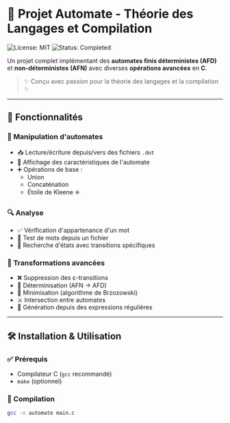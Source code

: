 # 🚀 Projet Automate - Théorie des Langages et Compilation

![License: MIT](https://img.shields.io/badge/License-MIT-blue)
![Status: Completed](https://img.shields.io/badge/Status-Completed-brightgreen)

Un projet complet implémentant des **automates finis déterministes (AFD)** et **non-déterministes (AFN)** avec diverses **opérations avancées** en **C**.

> ✨ Conçu avec passion pour la théorie des langages et la compilation ✨

---

## 📌 Fonctionnalités

### 🔧 Manipulation d'automates
- 📥 Lecture/écriture depuis/vers des fichiers `.dot`
- 👀 Affichage des caractéristiques de l'automate
- ➕ Opérations de base :
  - Union  
  - Concaténation  
  - Étoile de Kleene ✳️

### 🔍 Analyse
- ✅ Vérification d'appartenance d'un mot
- 📂 Test de mots depuis un fichier
- 🔎 Recherche d'états avec transitions spécifiques

### 🔄 Transformations avancées
- ❌ Suppression des ε-transitions
- 🔁 Déterminisation (AFN → AFD)
- 🧹 Minimisation (algorithme de Brzozowski)
- ⚔️ Intersection entre automates
- 🧪 Génération depuis des expressions régulières

---

## 🛠 Installation & Utilisation

### ✅ Prérequis
- Compilateur C (`gcc` recommandé)
- `make` (optionnel)

### 🧱 Compilation
```bash
gcc -o automate main.c
